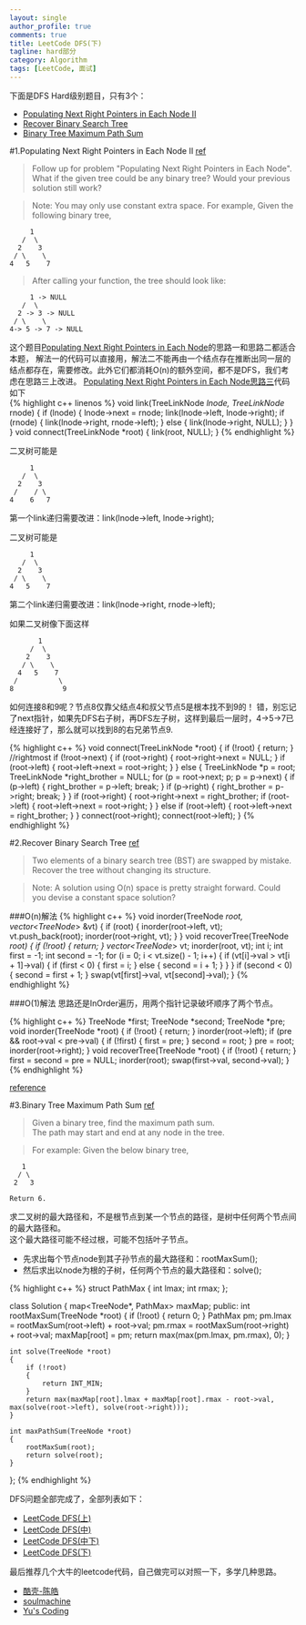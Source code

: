 ```yaml
---
layout: single
author_profile: true
comments: true
title: LeetCode DFS(下)
tagline: hard部分
category: Algorithm
tags: [LeetCode, 面试]
---
```

下面是DFS Hard级别题目，只有3个：  

* [Populating Next Right Pointers in Each Node II](#ch1)
* [Recover Binary Search Tree](#ch2)
* [Binary Tree Maximum Path Sum](#ch3) 

#1.Populating Next Right Pointers in Each Node II
[ref](https://oj.leetcode.com/problems/populating-next-right-pointers-in-each-node-ii/)
<a name="ch1"></a>


> Follow up for problem "Populating Next Right Pointers in Each Node".
  What if the given tree could be any binary tree? Would your previous solution still work?

> Note:
  You may only use constant extra space.
  For example,
  Given the following binary tree,
  
         1
       /  \
      2    3
     / \    \
    4   5    7

> After calling your function, the tree should look like:

         1 -> NULL
       /  \
      2 -> 3 -> NULL
     / \    \
    4-> 5 -> 7 -> NULL
  
这个题目[Populating Next Right Pointers in Each Node](http://onestraw.net/algorithm/leetcode-dfs-medium/#ch5)的思路一和思路二都适合本题，
解法一的代码可以直接用，解法二不能再由一个结点存在推断出同一层的结点都存在，需要修改。此外它们都消耗O(n)的额外空间，都不是DFS，我们考虑在思路三上改进。 
[Populating Next Right Pointers in Each Node思路三](http://onestraw.net/algorithm/leetcode-dfs-medium/#ch5)代码如下  
{% highlight c++ linenos  %}
void link(TreeLinkNode *lnode, TreeLinkNode* rnode)
{
	if (lnode)
	{
		lnode->next = rnode;
		link(lnode->left, lnode->right);
		if (rnode)
		{
			link(lnode->right, rnode->left);
		}
		else
		{
			link(lnode->right, NULL);
		}
	}
}
void connect(TreeLinkNode *root)
{
	link(root, NULL);
} 
{% endhighlight %}

二叉树可能是

         1
       /  \
      2    3
     /    / \
    4    6   7

第一个link递归需要改进：link(lnode->left, lnode->right);

二叉树可能是

         1
       /  \
      2    3
     / \    \
    4   5    7

第二个link递归需要改进：link(lnode->right, rnode->left);

如果二叉树像下面这样

           1
         /  \
        2    3
       / \    \
      4   5    7
     /          \
    8            9
  
如何连接8和9呢？节点8仅靠父结点4和叔父节点5是根本找不到9的！
错，别忘记了next指针，如果先DFS右子树，再DFS左子树，这样到最后一层时，4->5->7已经连接好了，那么就可以找到8的右兄弟节点9.

{% highlight c++  %}
void connect(TreeLinkNode *root)
{
	if (!root)
	{
		return;
	}
	//rightmost
	if (!root->next)
	{
		if (root->right)
		{
			root->right->next = NULL;
		}
		if (root->left)
		{
			root->left->next = root->right;
		}
	}
	else
	{
		TreeLinkNode *p = root;
		TreeLinkNode *right_brother = NULL;
		for (p = root->next; p; p = p->next)
		{
			if (p->left)
			{
				right_brother = p->left;
				break;
			}
			if (p->right)
			{
				right_brother = p->right;
				break;
			}
		}
		if (root->right)
		{
			root->right->next = right_brother;
			if (root->left)
			{
				root->left->next = root->right;
			}
		}
		else if (root->left)
		{
			root->left->next = right_brother;
		}
	}
	connect(root->right);
	connect(root->left);
}
{% endhighlight %}

#2.Recover Binary Search Tree
[ref](https://oj.leetcode.com/problems/recover-binary-search-tree/)
<a name="ch2"></a>

> Two elements of a binary search tree (BST) are swapped by mistake.  
  Recover the tree without changing its structure.  
  
> Note:
  A solution using O(n) space is pretty straight forward. Could you devise a constant space solution?

###O(n)解法
{% highlight c++  %}
void inorder(TreeNode *root, vector<TreeNode*> &vt)
{
	if (root)
	{
		inorder(root->left, vt);
		vt.push_back(root);
		inorder(root->right, vt);
	}
}
void recoverTree(TreeNode *root)
{
	if (!root)
	{
		return;
	}
	vector<TreeNode*> vt;
	inorder(root, vt);
	int i;
	int first = -1;
	int second = -1;
	for (i = 0; i < vt.size() - 1; i++)
	{
		if (vt[i]->val > vt[i + 1]->val)
		{
			if (first < 0)
			{
				first = i;
			}
			else
			{
				second = i + 1;
			}
		}
	}
	if (second < 0)
	{
		second = first + 1;
	}
	swap(vt[first]->val, vt[second]->val);
}
{% endhighlight %}

###O(1)解法
思路还是InOrder遍历，用两个指针记录破坏顺序了两个节点。

{% highlight c++  %}
TreeNode *first;
TreeNode *second;
TreeNode *pre;
void inorder(TreeNode *root)
{
	if (!root)
	{
		return;
	}
	inorder(root->left);
	if (pre && root->val < pre->val)
	{
		if (!first)
		{
			first = pre;
		}
		second = root;
	}
	pre = root;
	inorder(root->right);
}
void recoverTree(TreeNode *root)
{
	if (!root)
	{
		return;
	}
	first = second = pre = NULL;
	inorder(root);
	swap(first->val, second->val);
} 
{% endhighlight %}

[reference](http://yucoding.blogspot.com/2013/03/leetcode-question-75-recover-binary.html)  

#3.Binary Tree Maximum Path Sum
[ref](https://oj.leetcode.com/problems/binary-tree-maximum-path-sum/)
<a name="ch3"></a>

> Given a binary tree, find the maximum path sum.  
  The path may start and end at any node in the tree.  

> For example:
  Given the below binary tree,  

       1
      / \
     2   3
     
    Return 6.

求二叉树的最大路径和，不是根节点到某一个节点的路径，是树中任何两个节点间的最大路径和。   
这个最大路径可能不经过根，可能不包括叶子节点。    

* 先求出每个节点node到其子孙节点的最大路径和：rootMaxSum();  
* 然后求出以node为根的子树，任何两个节点的最大路径和：solve();   

{% highlight c++  %}
struct PathMax
{
	int lmax;
	int rmax;
};

class Solution {
	map<TreeNode*, PathMax> maxMap;
public:
	int rootMaxSum(TreeNode *root)
	{
		if (!root)
		{
			return 0;
		}
		PathMax pm;
		pm.lmax = rootMaxSum(root->left) + root->val;
		pm.rmax = rootMaxSum(root->right) + root->val;
		maxMap[root] = pm;
		return max(max(pm.lmax, pm.rmax), 0);
	}

	int solve(TreeNode *root)
	{
		if (!root)
		{
			return INT_MIN;
		}
		return max(maxMap[root].lmax + maxMap[root].rmax - root->val, max(solve(root->left), solve(root->right)));
	}

	int maxPathSum(TreeNode *root)
	{
		rootMaxSum(root);
		return solve(root);
	}
};
{% endhighlight %}

DFS问题全部完成了，全部列表如下：

* [LeetCode DFS(上)](http://onestraw.net/algorithm/leetcode-dfs-easy)
* [LeetCode DFS(中)](http://onestraw.net/algorithm/leetcode-dfs-medium)
* [LeetCode DFS(中下)](http://onestraw.net/algorithm/leetcode-dfs-medium2)
* [LeetCode DFS(下)](#ch1) 

最后推荐几个大牛的leetcode代码，自己做完可以对照一下，多学几种思路。

* [酷壳-陈皓](https://github.com/haoel/leetcode)
* [soulmachine](https://github.com/soulmachine/leetcode)
* [Yu's Coding](http://yucoding.blogspot.com/2014/04/leetcode-online-judge-questions-table.html)
